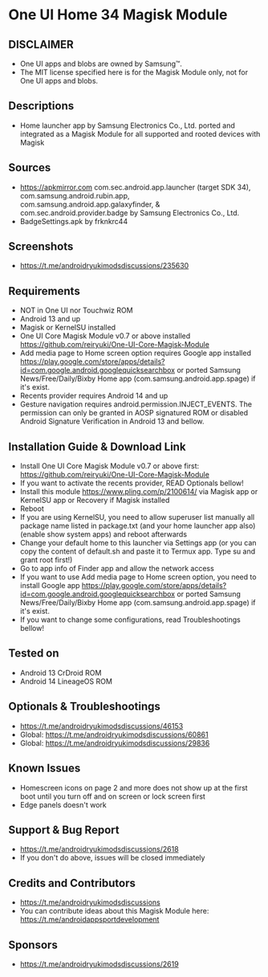 # One UI Home 34 Magisk Module

## DISCLAIMER
- One UI apps and blobs are owned by Samsung™.
- The MIT license specified here is for the Magisk Module only, not for One UI apps and blobs.

## Descriptions
- Home launcher app by Samsung Electronics Co., Ltd. ported and integrated as a Magisk Module for all supported and rooted devices with Magisk

## Sources
- https://apkmirror.com com.sec.android.app.launcher (target SDK 34), com.samsung.android.rubin.app, com.samsung.android.app.galaxyfinder, & com.sec.android.provider.badge by Samsung Electronics Co., Ltd.
- BadgeSettings.apk by frknkrc44

## Screenshots
- https://t.me/androidryukimodsdiscussions/235630

## Requirements
- NOT in One UI nor Touchwiz ROM
- Android 13 and up
- Magisk or KernelSU installed
- One UI Core Magisk Module v0.7 or above installed https://github.com/reiryuki/One-UI-Core-Magisk-Module
- Add media page to Home screen option requires Google app installed https://play.google.com/store/apps/details?id=com.google.android.googlequicksearchbox or ported Samsung News/Free/Daily/Bixby Home app (com.samsung.android.app.spage) if it's exist.
- Recents provider requires Android 14 and up
- Gesture navigation requires android.permission.INJECT_EVENTS. The permission can only be granted in AOSP signatured ROM or disabled Android Signature Verification in Android 13 and bellow.

## Installation Guide & Download Link
- Install One UI Core Magisk Module v0.7 or above first: https://github.com/reiryuki/One-UI-Core-Magisk-Module
- If you want to activate the recents provider, READ Optionals bellow!
- Install this module https://www.pling.com/p/2100614/ via Magisk app or KernelSU app or Recovery if Magisk installed
- Reboot
- If you are using KernelSU, you need to allow superuser list manually all package name listed in package.txt (and your home launcher app also) (enable show system apps) and reboot afterwards
- Change your default home to this launcher via Settings app (or you can copy the content of default.sh and paste it to Termux app. Type su and grant root first!)
- Go to app info of Finder app and allow the network access
- If you want to use Add media page to Home screen option, you need to install Google app https://play.google.com/store/apps/details?id=com.google.android.googlequicksearchbox or ported Samsung News/Free/Daily/Bixby Home app (com.samsung.android.app.spage) if it's exist.
- If you want to change some configurations, read Troubleshootings bellow!

## Tested on
- Android 13 CrDroid ROM
- Android 14 LineageOS ROM

## Optionals & Troubleshootings
- https://t.me/androidryukimodsdiscussions/46153
- Global: https://t.me/androidryukimodsdiscussions/60861
- Global: https://t.me/androidryukimodsdiscussions/29836

## Known Issues
- Homescreen icons on page 2 and more does not show up at the first boot until you turn off and on screen or lock screen first
- Edge panels doesn't work

## Support & Bug Report
- https://t.me/androidryukimodsdiscussions/2618
- If you don't do above, issues will be closed immediately

## Credits and Contributors
- https://t.me/androidryukimodsdiscussions
- You can contribute ideas about this Magisk Module here: https://t.me/androidappsportdevelopment

## Sponsors
- https://t.me/androidryukimodsdiscussions/2619


